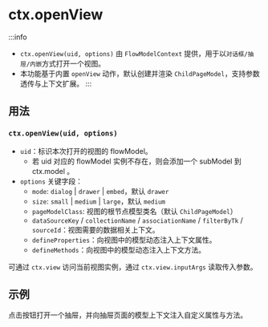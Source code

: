 # ctx.openView

:::info
- `ctx.openView(uid, options)` 由 `FlowModelContext` 提供，用于以`对话框/抽屉/内嵌`方式打开一个视图。
- 本功能基于内置 `openView` 动作，默认创建并渲染 `ChildPageModel`，支持参数透传与上下文扩展。
:::

## 用法

### `ctx.openView(uid, options)`

- `uid`：标识本次打开的视图的 flowModel。
  - 若 uid 对应的 flowModel 实例不存在，则会添加一个 subModel 到 ctx.model 。
- `options` 关键字段：
  - `mode`: `dialog` | `drawer` | `embed`，默认 `drawer`
  - `size`: `small` | `medium` | `large`，默认 `medium`
  - `pageModelClass`: 视图的根节点模型类名（默认 `ChildPageModel`）
  - `dataSourceKey` / `collectionName` / `associationName` / `filterByTk` / `sourceId`：视图需要的数据相关上下文。
  - `defineProperties`：向视图中的模型动态注入上下文属性。
  - `defineMethods`：向视图中的模型动态注入上下文方法。

可通过 `ctx.view` 访问当前视图实例，通过 `ctx.view.inputArgs` 读取传入参数。

## 示例

点击按钮打开一个抽屉，并向抽屉页面的模型上下文注入自定义属性与方法。

<code src="./index.tsx"></code>
